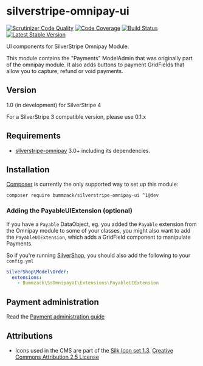 # silverstripe-omnipay-ui

[![Scrutinizer Code Quality](https://scrutinizer-ci.com/g/bummzack/silverstripe-omnipay-ui/badges/quality-score.png?b=master)](https://scrutinizer-ci.com/g/bummzack/silverstripe-omnipay-ui/?branch=master)
[![Code Coverage](https://scrutinizer-ci.com/g/bummzack/silverstripe-omnipay-ui/badges/coverage.png?b=master)](https://scrutinizer-ci.com/g/bummzack/silverstripe-omnipay-ui/?branch=master)
[![Build Status](https://travis-ci.org/bummzack/silverstripe-omnipay-ui.svg?branch=master)](https://travis-ci.org/bummzack/silverstripe-omnipay-ui)
[![Latest Stable Version](https://poser.pugx.org/bummzack/silverstripe-omnipay-ui/v/stable)](https://packagist.org/packages/bummzack/silverstripe-omnipay-ui)

UI components for SilverStripe Omnipay Module.

This module contains the "Payments" ModelAdmin that was originally part of the omnipay module. It also adds buttons to payment GridFields that allow you to capture, refund or void payments.

## Version

1.0 (in development) for SilverStripe 4

For a SilverStripe 3 compatible version, please use 0.1.x

## Requirements

 * [silverstripe-omnipay](https://github.com/silverstripe/silverstripe-omnipay) 3.0+ including its dependencies.


## Installation

[Composer](http://doc.silverstripe.org/framework/en/installation/composer) is currently the only supported way to set up this module:

```
composer require bummzack/silverstripe-omnipay-ui ^1@dev
```

### Adding the PayableUIExtension (optional)

If you have a `Payable` DataObject, eg. you added the `Payable` extension from the Omnipay module to some of your classes, you might also want to add the `PayableUIExtension`, which adds a GridField component to manipulate Payments.

So if you're running [SilverShop](https://packagist.org/packages/silvershop/core), you should also add the following to your `config.yml`

```yaml
SilverShop\Model\Order:
  extensions:
    - Bummzack\SsOmnipayUI\Extensions\PayableUIExtension
```

## Payment administration

Read the [Payment administration guide](docs/en/userdoc.md)

## Attributions

 - Icons used in the CMS are part of the [Silk Icon set 1.3](http://www.famfamfam.com/lab/icons/silk/). [Creative Commons Attribution 2.5 License](http://creativecommons.org/licenses/by/2.5/)
